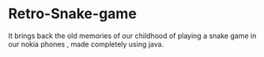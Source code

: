 # Retro-Snake-game
It brings back the old memories of our childhood of playing a snake game in our nokia phones  , made completely using java.
